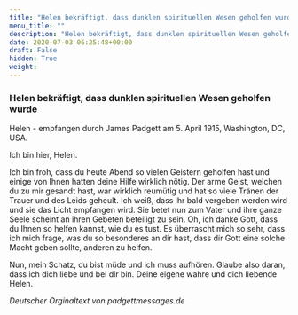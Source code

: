 ```yaml
---
title: "Helen bekräftigt, dass dunklen spirituellen Wesen geholfen wurde"
menu_title: ""
description: "Helen bekräftigt, dass dunklen spirituellen Wesen geholfen wurde"
date: 2020-07-03 06:25:48+00:00
draft: False
hidden: True
weight:
---
```

### Helen bekräftigt, dass dunklen spirituellen Wesen geholfen wurde

Helen - empfangen durch James Padgett am 5. April 1915, Washington, DC, USA.

Ich bin hier, Helen.

Ich bin froh, dass du heute Abend so vielen Geistern geholfen hast und einige von Ihnen hatten deine Hilfe wirklich nötig. Der arme Geist, welchen du zu mir gesandt hast, war wirklich reumütig und hat so viele Tränen der Trauer und des Leids geheult. Ich weiß, dass ihr bald vergeben werden wird und sie das Licht empfangen wird. Sie betet nun zum Vater und ihre ganze Seele scheint an ihren Gebeten beteiligt zu sein. Oh, ich danke Gott, dass du Ihnen so helfen kannst, wie du es tust. Es überrascht mich so sehr, dass ich mich frage, was du so besonderes an dir hast, dass dir Gott eine solche Macht geben sollte, anderen zu helfen.

Nun, mein Schatz, du bist müde und ich muss aufhören. Glaube also daran, dass ich dich liebe und bei dir bin. Deine eigene wahre und dich liebende Helen.

*Deutscher Orginaltext von padgettmessages.de*
